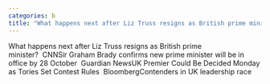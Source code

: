 ```yaml
---
categories: b
title: "What happens next after Liz Truss resigns as British prime minister  CNN"
---
```

What happens next after Liz Truss resigns as British prime minister?&nbsp;&nbsp;CNNSir Graham Brady confirms new prime minister will be in office by 28 October&nbsp;&nbsp;Guardian NewsUK Premier Could Be Decided Monday as Tories Set Contest Rules&nbsp;&nbsp;BloombergContenders in UK leadership race 